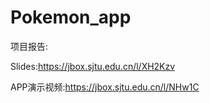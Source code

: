 # Pokemon_app

项目报告:

Slides:https://jbox.sjtu.edu.cn/l/XH2Kzv

APP演示视频:https://jbox.sjtu.edu.cn/l/NHw1C


